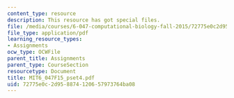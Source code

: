 ```yaml
---
content_type: resource
description: This resource has got special files.
file: /media/courses/6-047-computational-biology-fall-2015/72775e0c2d958874120657973764ba08_MIT6_047F15_pset4.pdf
file_type: application/pdf
learning_resource_types:
- Assignments
ocw_type: OCWFile
parent_title: Assignments
parent_type: CourseSection
resourcetype: Document
title: MIT6_047F15_pset4.pdf
uid: 72775e0c-2d95-8874-1206-57973764ba08
---
```

